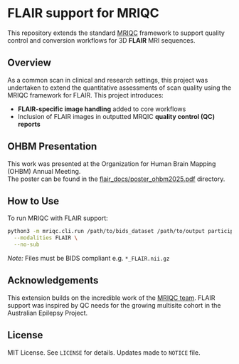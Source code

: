 # FLAIR support for MRIQC

This repository extends the standard [MRIQC](https://github.com/poldracklab/mriqc) framework to support quality control and conversion workflows for 3D **FLAIR** MRI sequences.

## Overview

As a common scan in clinical and research settings, this project was undertaken to extend the quantitative assessments of scan quality using the MRIQC framework for FLAIR. This project introduces:

- **FLAIR-specific image handling** added to core workflows
- Inclusion of FLAIR images in outputted MRQIC **quality control (QC) reports**

## OHBM Presentation

This work was presented at the Organization for Human Brain Mapping (OHBM) Annual Meeting.  
The poster can be found in the [flair_docs/poster_ohbm2025.pdf](docs/poster_ohbm2025.pdf) directory.

## How to Use

To run MRIQC with FLAIR support:

```bash
python3 -m mriqc.cli.run /path/to/bids_dataset /path/to/output participant \
  --modalities FLAIR \
  --no-sub
```

*Note:* Files must be BIDS compliant e.g. `*_FLAIR.nii.gz`


## Acknowledgements

This extension builds on the incredible work of the [MRIQC team](https://mriqc.readthedocs.io). FLAIR support was inspired by QC needs for the growing multisite cohort in the Australian Epilepsy Project.

## License

MIT License. See `LICENSE` for details. Updates made to `NOTICE` file. 
